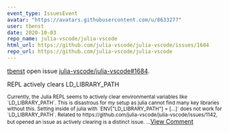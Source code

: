 ```yaml
---
event_type: IssuesEvent
avatar: "https://avatars.githubusercontent.com/u/863327?"
user: tbenst
date: 2020-10-03
repo_name: julia-vscode/julia-vscode
html_url: https://github.com/julia-vscode/julia-vscode/issues/1684
repo_url: https://github.com/julia-vscode/julia-vscode
---
```


<a href='https://github.com/tbenst' target='_blank'>tbenst</a> open issue <a href='https://github.com/julia-vscode/julia-vscode/issues/1684' target='_blank'>julia-vscode/julia-vscode#1684</a>.

<p>REPL actively clears LD_LIBRARY_PATH</p><small>Currently, the Julia REPL seems to actively clear environmental variables like `LD_LIBRARY_PATH`. This is disastrous for my setup as julia cannot find many key libraries without this. Setting inside of julia with `ENV["LD_LIBRARY_PATH"] = [...]` does not work for `LD_LIBRARY_PATH`. Related to https://github.com/julia-vscode/julia-vscode/issues/1142, but opened an issue as actively clearing is a distinct issue....</small><a href='https://github.com/julia-vscode/julia-vscode/issues/1684' target='_blank'>View Comment</a>